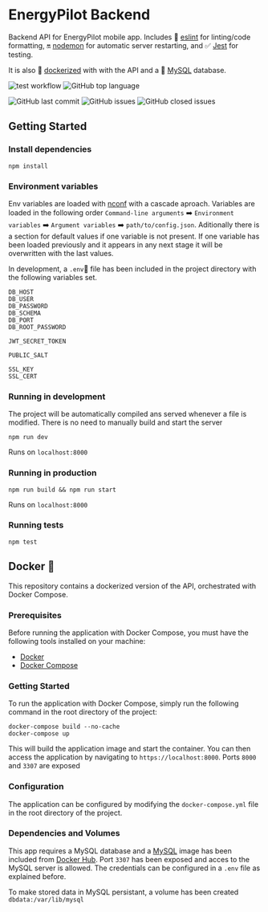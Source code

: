 # EnergyPilot Backend
Backend API for EnergyPilot mobile app. Includes 🔦 [eslint](https://eslint.org) for linting/code formatting, 🔛 [nodemon](https://github.com/remy/nodemon) for automatic server restarting, and ✅ [Jest](https://jestjs.io) for testing.

It is also 🐳 [dockerized](https://www.docker.com/) with with the API and a 🐬 [MySQL](https://www.mysql.com/) database.

![test workflow](https://github.com/imanolpg/energy_pilot_backend/actions/workflows/coverage.yml/badge.svg)
![GitHub top language](https://img.shields.io/github/languages/top/imanolpg/energy_pilot_backend)

![GitHub last commit](https://img.shields.io/github/last-commit/imanolpg/energy_pilot_backend)
![GitHub issues](https://img.shields.io/github/issues/imanolpg/energy_pilot_backend)
![GitHub closed issues](https://img.shields.io/github/issues-closed-raw/imanolpg/energy_pilot_backend)

## Getting Started

### Install dependencies

```
npm install
```

### Environment variables
Env variables are loaded with [nconf](https://github.com/indexzero/nconf) with a cascade aproach.
Variables are loaded in the following order `Command-line arguments` ➡️ `Environment variables` ➡️ `Argument variables` ➡️ `path/to/config.json`.
Aditionally there is a section for default values if one variable is not present.
If one variable has been loaded previously and it appears in any next stage it will be overwritten with the last values.

In development, a `.env`🤫 file has been included in the project directory with the following variables set.

```
DB_HOST
DB_USER
DB_PASSWORD
DB_SCHEMA
DB_PORT
DB_ROOT_PASSWORD

JWT_SECRET_TOKEN

PUBLIC_SALT

SSL_KEY
SSL_CERT
```

### Running in development
The project will be automatically compiled ans served whenever a file is modified.
There is no need to manually build and start the server
```
npm run dev
```
Runs on `localhost:8000`

### Running in production

```
npm run build && npm run start
```
Runs on `localhost:8000`

### Running tests

```
npm test
```

## Docker 🐳

This repository contains a dockerized version of the API, orchestrated with Docker Compose.

### Prerequisites
Before running the application with Docker Compose, you must have the following tools installed on your machine:

* [Docker](https://docs.docker.com/get-docker/)
* [Docker Compose](https://docs.docker.com/compose/install/)

### Getting Started
To run the application with Docker Compose, simply run the following command in the root directory of the project:

```
docker-compose build --no-cache 
docker-compose up
```
This will build the application image and start the container.
You can then access the application by navigating to `https://localhost:8000`.
Ports `8000` and `3307` are exposed

### Configuration
The application can be configured by modifying the `docker-compose.yml` file in the root directory of the project.

### Dependencies and Volumes
This app requires a MySQL database and a [MySQL](https://hub.docker.com/_/mysql) image has been included from [Docker Hub](https://hub.docker.com/).
Port `3307` has been exposed and acces to the MySQL server is allowed.
The credentials can be configured in a `.env` file as explained before.

To make stored data in MySQL persistant, a volume has been created `dbdata:/var/lib/mysql`
